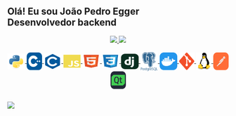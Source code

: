 ## Olá! Eu sou João Pedro Egger<br>Desenvolvedor backend
<div align="center">
  <a href="https://github.com/jpedroegger">
  <img height="165em" src="https://github-readme-stats.vercel.app/api?username=jpedroegger&show_icons=true&theme=panda&include_all_commits=true&count_private=true"/>
  <img height="165em" src="https://github-readme-stats.vercel.app/api/top-langs/?username=jpedroegger&layout=compact&langs_count=7&theme=panda"/>
</div>
<div align="center" style="display: inline_block"><br>
  <img align="center" alt="Python" height="35" width="40" src="https://raw.githubusercontent.com/devicons/devicon/master/icons/python/python-original.svg">
  <img align="center" alt="Linux" height="40" width="35" src="https://github.com/tandpfun/skill-icons/raw/main/icons/CPP.svg">
  <img align="center" alt="C" height="35" width="40" src="https://raw.githubusercontent.com/devicons/devicon/master/icons/c/c-plain.svg">  
  <img align="center" alt="Js" height="30" width="40" src="https://raw.githubusercontent.com/devicons/devicon/master/icons/javascript/javascript-plain.svg">
  <img align="center" alt="HTML" height="30" width="40" src="https://raw.githubusercontent.com/devicons/devicon/master/icons/html5/html5-original.svg">
  <img align="center" alt="CSS" height="30" width="40" src="https://raw.githubusercontent.com/devicons/devicon/master/icons/css3/css3-original.svg">  
  <img align="center" alt="Django" height="35" width="40" src="https://github.com/tandpfun/skill-icons/raw/main/icons/Django.svg">
  <img align="center" alt="Postgres" height="45" width="40" src="https://raw.githubusercontent.com/devicons/devicon/master/icons/postgresql/postgresql-plain-wordmark.svg">
  <img align="center" alt="Docker" height="40" width="40" src="https://github.com/tandpfun/skill-icons/raw/main/icons/Docker.svg">
  <img align="center" alt="Git" height="40" width="35" src="https://raw.githubusercontent.com/devicons/devicon/master/icons/git/git-original.svg">
  <img align="center" alt="Linux" height="40" width="35" src="https://raw.githubusercontent.com/devicons/devicon/master/icons/linux/linux-original.svg">
  <img align="center" alt="Linux" height="40" width="35" src="https://github.com/tandpfun/skill-icons/raw/main/icons/Postman.svg">
  <img align="center" alt="Linux" height="40" width="35" src="https://github.com/tandpfun/skill-icons/raw/main/icons/QT-Dark.svg">
</div>

##

<div>
 <a href="https://www.linkedin.com/in/joao-pedro-egger-b66872153" target="_blank"><img src="https://img.shields.io/badge/-LinkedIn-%230077B5?style=for-the-badge&logo=linkedin&logoColor=white" target="_blank"></a> 
 
 <!-- ![Snake animation](https://github.com/jpedroegger/jpedroegger/blob/output/github-contribution-grid-snake.svg) -->
  
</div>
